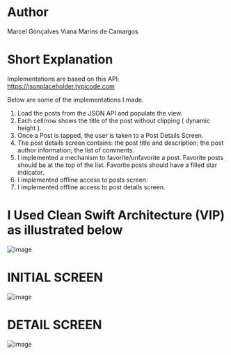 # Author

Marcel Gonçalves Viana Marins de Camargos

# Short Explanation

Implementations are based on this API: https://jsonplaceholder.typicode.com

Below are some of the implementations I made.

1. Load the posts from the JSON API and populate the view.
2. Each cell/row shows the title of the post without clipping ( dynamic height ).
3. Once a Post is tapped, the user is taken to a Post Details Screen.
4. The post details screen contains: the post title and description; the post author information; the list of comments.
5. I implemented a mechanism to favorite/unfavorite a post. Favorite posts should be at the top of the list. Favorite posts should have a filled star indicator.
6. I implemented offline access to posts screen.
7. I implemented offline access to post details screen.


# I Used Clean Swift Architecture (VIP) as illustrated below


![image](https://user-images.githubusercontent.com/19171477/216327968-ded1ba67-8aae-40a6-9a5b-e369ed764786.png)


# INITIAL SCREEN


![image](https://user-images.githubusercontent.com/19171477/215658060-1e77f674-f71f-486c-af9f-69c5ca56533b.png)


# DETAIL SCREEN


![image](https://user-images.githubusercontent.com/19171477/215658141-b73c7305-14a4-4f0c-9887-28112ef95e00.png)

